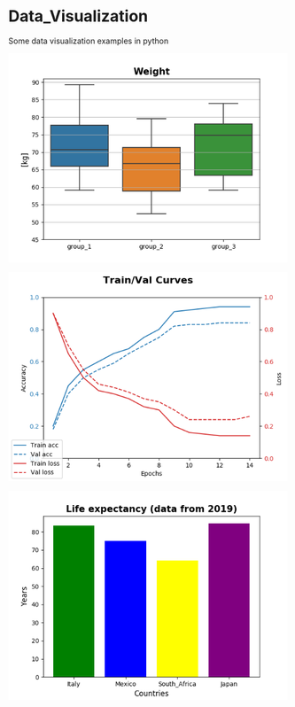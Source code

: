 # Data_Visualization
Some data visualization examples in python

![Seaborn Boxplots](https://github.com/tommydino93/Data_Visualization/blob/master/images/seaborn_boxplots.png)

![Train_Val_Curves](https://github.com/tommydino93/Data_Visualization/blob/master/images/training_validation_curves.png)

![Colored_Barplots](https://github.com/tommydino93/Data_Visualization/blob/master/images/colored_barplots.png)
